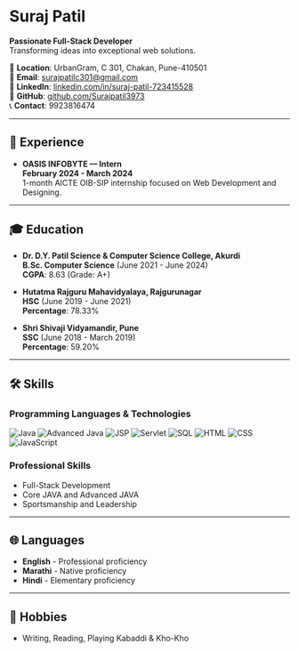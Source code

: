 # Suraj Patil
**Passionate Full-Stack Developer**  
Transforming ideas into exceptional web solutions.

📍 **Location**: UrbanGram, C 301, Chakan, Pune-410501  
📧 **Email**: [surajpatilc301@gmail.com](mailto:surajpatilc301@gmail.com)  
🔗 **LinkedIn**: [linkedin.com/in/suraj-patil-723415528](https://www.linkedin.com/in/suraj-patil-723415528)  
🔗 **GitHub**: [github.com/Surajpatil3973](https://github.com/Surajpatil3973)  
📞 **Contact**: 9923816474  

---

## 🏢 Experience
- **OASIS INFOBYTE — Intern**  
  **February 2024 - March 2024**  
  1-month AICTE OIB-SIP internship focused on Web Development and Designing.

---

## 🎓 Education
- **Dr. D.Y. Patil Science & Computer Science College, Akurdi**  
  **B.Sc. Computer Science** (June 2021 - June 2024)  
  **CGPA**: 8.63 (Grade: A+)

- **Hutatma Rajguru Mahavidyalaya, Rajgurunagar**  
  **HSC** (June 2019 - June 2021)  
  **Percentage**: 78.33%

- **Shri Shivaji Vidyamandir, Pune**  
  **SSC** (June 2018 - March 2019)  
  **Percentage**: 59.20%

---

## 🛠️ Skills

### Programming Languages & Technologies
![Java](https://img.shields.io/badge/Java-007396?style=flat&logo=java&logoColor=white)
![Advanced Java](https://img.shields.io/badge/Advanced%20Java-007396?style=flat&logo=java&logoColor=white)
![JSP](https://img.shields.io/badge/JSP-007396?style=flat&logo=java&logoColor=white)
![Servlet](https://img.shields.io/badge/Servlet-007396?style=flat&logo=java&logoColor=white)
![SQL](https://img.shields.io/badge/SQL-336791?style=flat&logo=postgresql&logoColor=white)
![HTML](https://img.shields.io/badge/HTML-E34F26?style=flat&logo=html5&logoColor=white)
![CSS](https://img.shields.io/badge/CSS-1572B6?style=flat&logo=css3&logoColor=white)
![JavaScript](https://img.shields.io/badge/JavaScript-F7DF1E?style=flat&logo=javascript&logoColor=black)

### Professional Skills
- Full-Stack Development
- Core JAVA and Advanced JAVA
- Sportsmanship and Leadership

---

## 🌐 Languages
- **English** - Professional proficiency
- **Marathi** - Native proficiency
- **Hindi** - Elementary proficiency

---

## 🎯 Hobbies
- Writing, Reading, Playing Kabaddi & Kho-Kho
